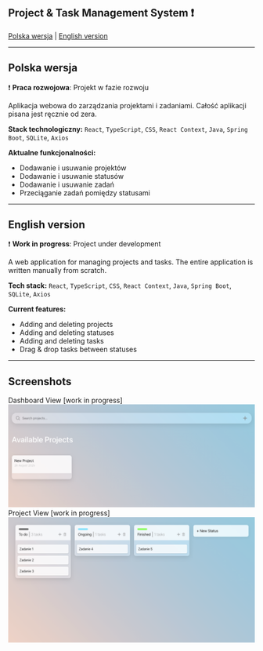 ## Project & Task Management System ❗

[Polska wersja](#polska-wersja) | [English version](#english-version)

---

## Polska wersja

❗ **Praca rozwojowa**: Projekt w fazie rozwoju

Aplikacja webowa do zarządzania projektami i zadaniami. Całość aplikacji pisana jest ręcznie od zera.

**Stack technologiczny:**
`React`, `TypeScript`, `CSS`, `React Context`, `Java`, `Spring Boot`, `SQLite`, `Axios`

**Aktualne funkcjonalności:**

- Dodawanie i usuwanie projektów
- Dodawanie i usuwanie statusów
- Dodawanie i usuwanie zadań
- Przeciąganie zadań pomiędzy statusami

---

## English version

❗ **Work in progress**: Project under development

A web application for managing projects and tasks. The entire application is written manually from scratch.

**Tech stack:**
`React`, `TypeScript`, `CSS`, `React Context`, `Java`, `Spring Boot`, `SQLite`, `Axios`

**Current features:**

- Adding and deleting projects
- Adding and deleting statuses
- Adding and deleting tasks
- Drag & drop tasks between statuses

---

## Screenshots

Dashboard View [work in progress]
![Gallery view](images/dashboard.png)
Project View [work in progress]
![Gallery view](images/kanban.png)
